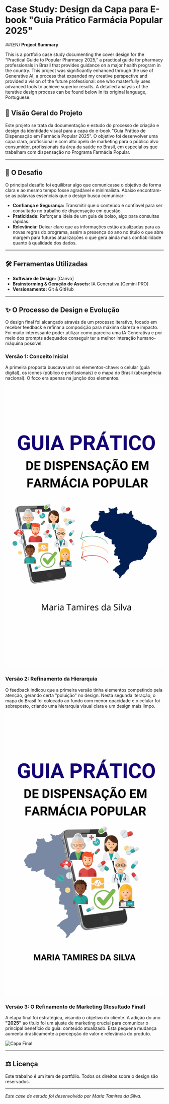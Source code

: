 # Case Study: Design da Capa para E-book "Guia Prático Farmácia Popular 2025"

##(EN) **Project Summary**

This is a portfolio case study documenting the cover design for the “Practical Guide to Popular Pharmacy 2025,” a practical guide for pharmacy professionals in Brazil that provides guidance on a major health program in the country. This project was significantly enhanced through the use of Generative AI, a process that expanded my creative perspective and provided a vision of the future professional: one who masterfully uses advanced tools to achieve superior results. A detailed analysis of the iterative design process can be found below in its original language, Portuguese.

## 🎯 Visão Geral do Projeto

Este projeto se trata da documentação e estudo do processo de criação e design da identidade visual para a capa do e-book "Guia Prático de Dispensação em Farmácia Popular 2025". O objetivo foi desenvolver uma capa clara, profissional e com alto apelo de marketing para o público alvo consumidor, profissionais da área da saúde no Brasil, em especial os que trabalham com dispensação no Programa Farmácia Popular.

---

## 🧐 O Desafio

O principal desafio foi equilibrar algo que comunicasse o objetivo de forma clara e ao mesmo tempo fosse agradável e minimalista. Abaixo encontram-se as palavras essenciais que o design busca comunicar:
* **Confiança e Segurança:** Transmitir que o conteúdo é confiável para ser consultado no trabalho de dispensação em questão.
* **Praticidade:** Reforçar a ideia de um guia de bolso, algo para consultas rápidas.
* **Relevância:** Deixar claro que as informações estão atualizadas para as novas regras do programa, assim a presença do ano no título o que abre margem para futuras atualizações o que gera ainda mais confiabilidade quanto à qualidade dos dados.

---

## 🛠️ Ferramentas Utilizadas

* **Software de Design:** [Canva]
* **Brainstorming & Geração de Assets:** IA Generativa (Gemini PRO)
* **Versionamento:** Git & GitHub

---

## ✨ O Processo de Design e Evolução

O design final foi alcançado através de um processo iterativo, focado em receber feedback e refinar a composição para máxima clareza e impacto. Foi muito interessante poder utilizar como parceira uma IA Generativa e por meio dos prompts adequados conseguir ter a melhor interação humano-máquina possível.

### Versão 1: Conceito Inicial
A primeira proposta buscava unir os elementos-chave: o celular (guia digital), os ícones (público e profissionais) e o mapa do Brasil (abrangência nacional). O foco era apenas na junção dos elementos.

![Versão 1 da Capa](/assets/farmacia-popular-cover-v1.png.png) 

### Versão 2: Refinamento da Hierarquia
O feedback indicou que a primeira versão tinha elementos competindo pela atenção, gerando certa "poluição" no design. Nesta segunda iteração, o mapa do Brasil foi colocado ao fundo com menor opacidade e o celular foi sobreposto, criando uma hierarquia visual clara e um design mais limpo.

![Versão 2 da Capa](/assets/farmacia-popular-cover-v2.png.png)

### Versão 3: O Refinamento de Marketing (Resultado Final)
A etapa final foi estratégica, visando o objetivo do cliente. A adição do ano **"2025"** ao título foi um ajuste de marketing crucial para comunicar o principal benefício do guia: conteúdo atualizado. Esta pequena mudança aumenta drasticamente a percepção de valor e relevância do produto.

![Capa Final](/assets/farmacia-popular-cover-v3.png.png)


---

## ⚖️ Licença

Este trabalho é um item de portfólio. Todos os direitos sobre o design são reservados.

---

*Este case de estudo foi desenvolvido por Maria Tamires da Silva.*
